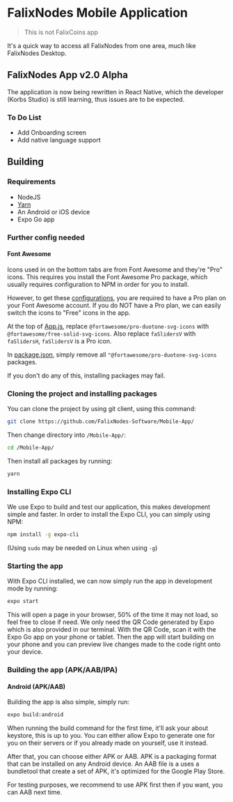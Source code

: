 # FalixNodes Mobile Application
> This is not FalixCoins app

It's a quick way to access all FalixNodes from one area, much like FalixNodes Desktop. 

## FalixNodes App v2.0 Alpha
The application is now being rewritten in React Native, which the developer (Korbs Studio) is still learning, thus issues are to be expected.

### To Do List
 - Add Onboarding screen
 - Add native language support

## Building
### Requirements
 - NodeJS
 - [Yarn](https://yarnpkg.com/getting-started/install)
 - An Android or iOS device
 - Expo Go app

### Further config needed
#### Font Awesome
Icons used in on the bottom tabs are from Font Awesome and they're "Pro" icons. This requires you install the Font Awesome Pro package, which usually requires configuration to NPM in order for you to install.

However, to get these [configurations](https://fontawesome.com/v5.15/how-to-use/on-the-web/setup/using-package-managers), you are required to have a Pro plan on your Font Awesome account. If you do NOT have a Pro plan, we can easily switch the icons to "Free" icons in the app.

At the top of <u>App.js</u>, replace `@fortawesome/pro-duotone-svg-icons` with `@fortawesome/free-solid-svg-icons`. Also replace `faSlidersV` with `faSlidersH`, `faSlidersV` is a Pro icon.

In <u>package.json</u>, simply remove all `"@fortawesome/pro-duotone-svg-icons` packages.

If you don't do any of this, installing packages may fail.

### Cloning the project and installing packages
You can clone the project by using git client, using this command:
```bash
git clone https://github.com/FalixNodes-Software/Mobile-App/
```

Then change directory into `/Mobile-App/`:
```bash
cd /Mobile-App/
```

Then install all packages by running:
```bash
yarn
```

### Installing Expo CLI
We use Expo to build and test our application, this makes development simple and faster. In order to install the Expo CLI, you can simply using NPM:
```bash
npm install -g expo-cli
```
(Using `sudo` may be needed on Linux when using `-g`)

### Starting the app
With Expo CLI installed, we can now simply run the app in development mode by running:
```bash
expo start
```

This will open a page in your browser, 50% of the time it may not load, so feel free to close if need. We only need the QR Code generated by Expo which is also provided in our terminal. With the QR Code, scan it with the Expo Go app on your phone or tablet. Then the app will start building on your phone and you can preview live changes made to the code right onto your device.

### Building the app (APK/AAB/IPA)
#### Android (APK/AAB)
Building the app is also simple, simply run:
```bash
expo build:android
```

When running the build command for the first time, it'll ask your about keystore, this is up to you. You can either allow Expo to generate one for you on their servers or if you already made on yourself, use it instead. 

After that, you can choose either APK or AAB. APK is a packaging format that can be installed on any Android device. An AAB file is a uses a bundletool that create a set of APK, it's optimized for the Google Play Store.

For testing purposes, we recommend to use APK first then if you want, you can AAB next time.